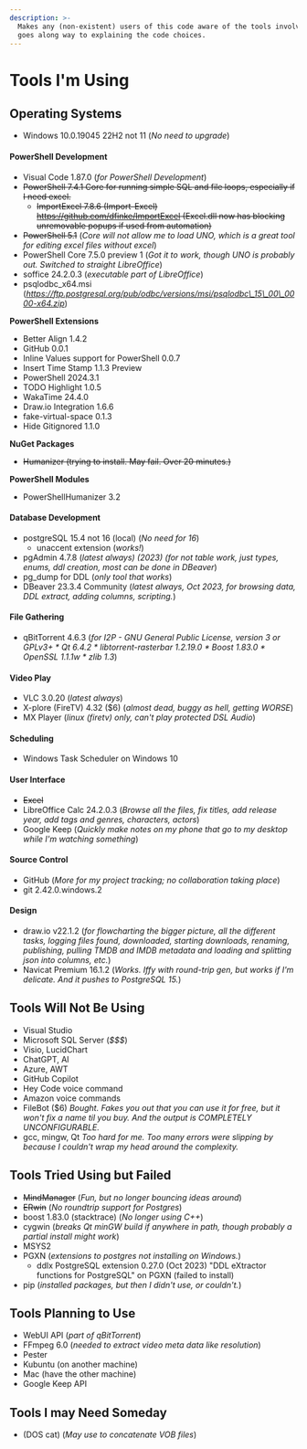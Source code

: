 ```yaml
---
description: >-
  Makes any (non-existent) users of this code aware of the tools involved, which
  goes along way to explaining the code choices.
---
```


# Tools I'm Using

## Operating Systems

* Windows 10.0.19045 22H2 not 11 (_No need to upgrade_)

#### PowerShell Development

* Visual Code 1.87.0 (_for PowerShell Development_)
* ~~PowerShell 7.4.1 Core for running simple SQL and file loops, especially if I need excel.~~
  * ~~ImportExcel 7.8.6 (Import-Excel) https://github.com/dfinke/ImportExcel (Excel.dll now has blocking unremovable popups if used from automation)~~
* ~~PowerShell 5.1~~ (_Core will not allow me to load UNO, which is a great tool for editing excel files without excel_)
* PowerShell Core 7.5.0 preview 1 (_Got it to work, though UNO is probably out. Switched to straight LibreOffice_)
* soffice 24.2.0.3 (_executable part of LibreOffice_)
* psqlodbc\_x64.msi (_https://ftp.postgresql.org/pub/odbc/versions/msi/psqlodbc\_15\_00\_0000-x64.zip_)

**PowerShell Extensions**

* Better Align 1.4.2
* GitHub 0.0.1
* Inline Values support for PowerShell 0.0.7
* Insert Time Stamp 1.1.3 Preview
* PowerShell 2024.3.1
* TODO Highlight 1.0.5
* WakaTime 24.4.0
* Draw.io Integration 1.6.6
* fake-virtual-space 0.1.3
* Hide Gitignored 1.1.0
  
**NuGet Packages**

* ~~Humanizer (trying to install. May fail. Over 20 minutes.)~~

**PowerShell Modules**
* PowerShellHumanizer 3.2

#### Database Development

* postgreSQL 15.4 not 16 (local) (_No need for 16_)
  * unaccent extension (_works!_)
* pgAdmin 4.7.8 (_latest always) (2023) (for not table work, just types, enums, ddl creation, most can be done in DBeaver_)
* pg\_dump for DDL (_only tool that works_)
* DBeaver 23.3.4 Community (_latest always, Oct 2023, for browsing data, DDL extract, adding columns, scripting._)

#### File Gathering

* qBitTorrent 4.6.3 (_for I2P - GNU General Public License, version 3 or GPLv3+ \* Qt 6.4.2 \* libtorrent-rasterbar 1.2.19.0 \* Boost 1.83.0 \* OpenSSL 1.1.1w \* zlib 1.3_)

#### Video Play

* VLC 3.0.20 (_latest always_)
* X-plore (FireTV) 4.32 ($6) (_almost dead, buggy as hell, getting WORSE_)
* MX Player (_linux (firetv) only, can't play protected DSL Audio_)

#### Scheduling

* Windows Task Scheduler on Windows 10

#### User Interface

* ~~Excel~~
* LibreOffice Calc 24.2.0.3 (_Browse all the files, fix titles, add release year, add tags and genres, characters, actors_)
* Google Keep (_Quickly make notes on my phone that go to my desktop while I'm watching something_)

#### Source Control

* GitHub (_More for my project tracking; no collaboration taking place_)
* git 2.42.0.windows.2

#### Design

* draw.io v22.1.2 (_for flowcharting the bigger picture, all the different tasks, logging files found, downloaded, starting downloads, renaming, publishing, pulling TMDB and IMDB metadata and loading and splitting json into columns, etc._)
* Navicat Premium 16.1.2 (_Works. Iffy with round-trip gen, but works if I'm delicate. And it pushes to PostgreSQL 15._)

## Tools Will Not Be Using

* Visual Studio
* Microsoft SQL Server (_$$$_)
* Visio, LucidChart
* ChatGPT, AI
* Azure, AWT
* GitHub Copilot
* Hey Code voice command
* Amazon voice commands
* FileBot ($6) _Bought. Fakes you out that you can use it for free, but it won't fix a name til you buy. And the output is COMPLETELY UNCONFIGURABLE._
* gcc, mingw, Qt _Too hard for me. Too many errors were slipping by because I couldn't wrap my head around the complexity._

## Tools Tried Using but Failed

* ~~MindManager~~ (_Fun, but no longer bouncing ideas around_)
* ~~ERwin~~ (_No roundtrip support for Postgres_)
* boost 1.83.0 (stacktrace) (_No longer using C++_)
* cygwin (_breaks Qt minGW build if anywhere in path, though probably a partial install might work_)
* MSYS2
* PGXN (_extensions to postgres not installing on Windows._)
  * ddlx PostgreSQL extension 0.27.0 (Oct 2023) "DDL eXtractor functions for PostgreSQL" on PGXN (failed to install)
* pip (_installed packages, but then I didn't use, or couldn't._)

## Tools Planning to Use

* WebUI API (_part of qBitTorrent_)
* FFmpeg 6.0 (_needed to extract video meta data like resolution_)
* Pester
* Kubuntu (on another machine)
* Mac (have the other machine)
* Google Keep API

## Tools I may Need Someday

* (DOS cat) (_May use to concatenate VOB files_)
